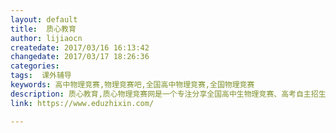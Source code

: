 ```yaml
---
layout: default
title:  质心教育
author: lijiaocn
createdate: 2017/03/16 16:13:42
changedate: 2017/03/17 18:26:36
categories:
tags:  课外辅导
keywords: 高中物理竞赛,物理竞赛吧,全国高中物理竞赛,全国物理竞赛
description: 质心教育,质心物理竞赛网是一个专注分享全国高中生物理竞赛、高考自主招生资讯的网站，在这里你可以获得物理竞赛最新资讯、物理竞赛试题及答案、物理竞赛培训信息、自招招生政策分析、自主招生专业指导等内容。这里有物理竞赛和自主招生的一切
link: https://www.eduzhixin.com/

---
```

